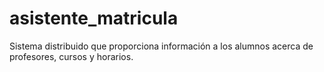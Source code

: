 # asistente_matricula
Sistema distribuido que proporciona información a los alumnos acerca de profesores, cursos y horarios.
